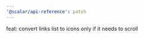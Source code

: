 ```yaml
---
'@scalar/api-reference': patch
---
```


feat: convert links list to icons only if it needs to scroll
